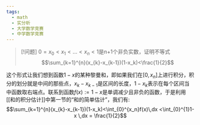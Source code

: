 ```yaml
---
tags:
  - math
  - 实分析
  - 大学数学竞赛
  - 中学数学竞赛
---
```


> [!问题]
> $0=x_0<x_1<...<x_n<1$是n+1个非负实数，证明不等式$$\sum_{k=1}^{n}(x_{k}-x_{k-1})(1-x_k)<\frac{1}{2}$$

这个形式让我们想到函数$1-x$的某种黎曼和，即如果我们在$[0,x_n]$上进行积分，积分的划分就是中间的那些点，$x_k-x_{k-1}$是区间的长度，$1-x_k$表示在每个区间当中函数取右端点。联系到函数$f(x):=1-x$是单调减少且非负的函数，于是利用[[和的积分估计]]中第一节的“和的简单估计”，我们有:
$$\sum_{k=1}^{n}(x_{k}-x_{k-1})(1-x_k)<\int_{0}^{x_n}f(x)\,dx <\int_{0}^{1}1-x \,dx = \frac{1}{2}$$